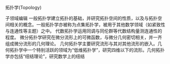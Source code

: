 拓扑学(Topology)

子领域编辑
一般拓扑学建立拓扑的基础，并研究拓扑空间的性质，以及与拓扑空间相关的概念。一般拓扑学亦被称为点集拓扑学，被用于其他数学领域（如紧致性与连通性等主题）之中。
代数拓扑学运用同调与同伦群等代数结构量测连通性的程度。
微分拓扑学研究在微分流形上的可微函数，与微分几何密切相关，并一齐组成微分流形的几何理论。
几何拓扑学主要研究流形与其对其他流形的嵌入。几何拓扑学中一个特别活跃的领域为“低维拓扑学”，研究四维以下的流形。几何拓扑学亦包括“纽结理论”，研究数学上的纽结